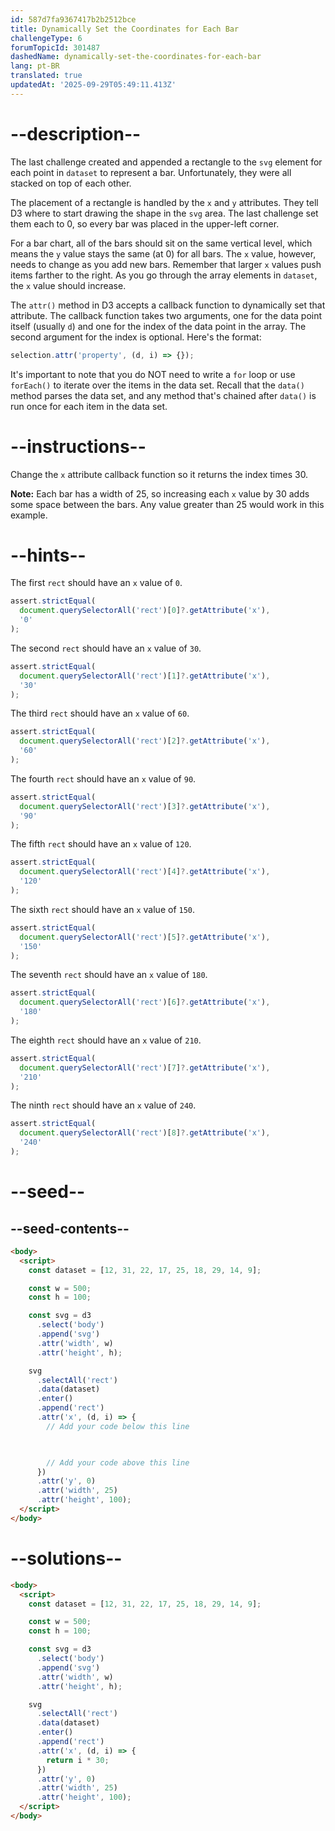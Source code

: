 ```yaml
---
id: 587d7fa9367417b2b2512bce
title: Dynamically Set the Coordinates for Each Bar
challengeType: 6
forumTopicId: 301487
dashedName: dynamically-set-the-coordinates-for-each-bar
lang: pt-BR
translated: true
updatedAt: '2025-09-29T05:49:11.413Z'
---
```


# --description--

The last challenge created and appended a rectangle to the `svg` element for each point in `dataset` to represent a bar. Unfortunately, they were all stacked on top of each other.

The placement of a rectangle is handled by the `x` and `y` attributes. They tell D3 where to start drawing the shape in the `svg` area. The last challenge set them each to 0, so every bar was placed in the upper-left corner.

For a bar chart, all of the bars should sit on the same vertical level, which means the `y` value stays the same (at 0) for all bars. The `x` value, however, needs to change as you add new bars. Remember that larger `x` values push items farther to the right. As you go through the array elements in `dataset`, the `x` value should increase.

The `attr()` method in D3 accepts a callback function to dynamically set that attribute. The callback function takes two arguments, one for the data point itself (usually `d`) and one for the index of the data point in the array. The second argument for the index is optional. Here's the format:

```js
selection.attr('property', (d, i) => {});
```

It's important to note that you do NOT need to write a `for` loop or use `forEach()` to iterate over the items in the data set. Recall that the `data()` method parses the data set, and any method that's chained after `data()` is run once for each item in the data set.

# --instructions--

Change the `x` attribute callback function so it returns the index times 30.

**Note:** Each bar has a width of 25, so increasing each `x` value by 30 adds some space between the bars. Any value greater than 25 would work in this example.

# --hints--

The first `rect` should have an `x` value of `0`.

```js
assert.strictEqual(
  document.querySelectorAll('rect')[0]?.getAttribute('x'),
  '0'
);
```

The second `rect` should have an `x` value of `30`.

```js
assert.strictEqual(
  document.querySelectorAll('rect')[1]?.getAttribute('x'),
  '30'
);
```

The third `rect` should have an `x` value of `60`.

```js
assert.strictEqual(
  document.querySelectorAll('rect')[2]?.getAttribute('x'),
  '60'
);
```

The fourth `rect` should have an `x` value of `90`.

```js
assert.strictEqual(
  document.querySelectorAll('rect')[3]?.getAttribute('x'),
  '90'
);
```

The fifth `rect` should have an `x` value of `120`.

```js
assert.strictEqual(
  document.querySelectorAll('rect')[4]?.getAttribute('x'),
  '120'
);
```

The sixth `rect` should have an `x` value of `150`.

```js
assert.strictEqual(
  document.querySelectorAll('rect')[5]?.getAttribute('x'),
  '150'
);
```

The seventh `rect` should have an `x` value of `180`.

```js
assert.strictEqual(
  document.querySelectorAll('rect')[6]?.getAttribute('x'),
  '180'
);
```

The eighth `rect` should have an `x` value of `210`.

```js
assert.strictEqual(
  document.querySelectorAll('rect')[7]?.getAttribute('x'),
  '210'
);
```

The ninth `rect` should have an `x` value of `240`.

```js
assert.strictEqual(
  document.querySelectorAll('rect')[8]?.getAttribute('x'),
  '240'
);
```

# --seed--

## --seed-contents--

```html
<body>
  <script>
    const dataset = [12, 31, 22, 17, 25, 18, 29, 14, 9];

    const w = 500;
    const h = 100;

    const svg = d3
      .select('body')
      .append('svg')
      .attr('width', w)
      .attr('height', h);

    svg
      .selectAll('rect')
      .data(dataset)
      .enter()
      .append('rect')
      .attr('x', (d, i) => {
        // Add your code below this line


      
        // Add your code above this line
      })
      .attr('y', 0)
      .attr('width', 25)
      .attr('height', 100);
  </script>
</body>
```

# --solutions--

```html
<body>
  <script>
    const dataset = [12, 31, 22, 17, 25, 18, 29, 14, 9];

    const w = 500;
    const h = 100;

    const svg = d3
      .select('body')
      .append('svg')
      .attr('width', w)
      .attr('height', h);

    svg
      .selectAll('rect')
      .data(dataset)
      .enter()
      .append('rect')
      .attr('x', (d, i) => {
        return i * 30;
      })
      .attr('y', 0)
      .attr('width', 25)
      .attr('height', 100);
  </script>
</body>
```
